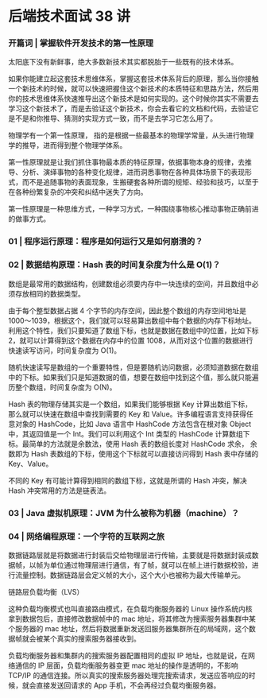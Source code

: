 # 后端技术面试 38 讲

### 开篇词 | 掌握软件开发技术的第一性原理

太阳底下没有新鲜事，绝大多数新技术其实都脱胎于一些既有的技术体系。

如果你能建立起这套技术思维体系，掌握这套技术体系背后的原理，那么当你接触一个新技术的时候，就可以快速把握住这个新技术的本质特征和思路方法，然后用你的技术思维体系快速推导出这个新技术是如何实现的。这个时候你其实不需要去学习这个新技术了，而是去验证这个新技术，你会去看它的文档和代码，去验证它是不是和你推导、猜测的实现方式一致，而不是去学习它怎么用了。

物理学有一个第一性原理， 指的是根据一些最基本的物理学常量，从头进行物理学的推导，进而得到整个物理学体系。

第一性原理就是让我们抓住事物最本质的特征原理，依据事物本身的规律，去推导、分析、演绎事物的各种变化规律，进而洞悉事物在各种具体场景下的表现形式，而不是追随事物的表面现象，生搬硬套各种所谓的规矩、经验和技巧，以至于在各种纷繁复杂的冲突和纠结中迷失了方向。

第一性原理是一种思维方式，一种学习方式，一种围绕事物核心推动事物正确前进的做事方式。

### 01 | 程序运行原理：程序是如何运行又是如何崩溃的？

### 02 | 数据结构原理：Hash 表的时间复杂度为什么是 O(1)？

数组是最常用的数据结构，创建数组必须要内存中一块连续的空间，并且数组中必须存放相同的数据类型。

由于每个整型数据占据 4 个字节的内存空间，因此整个数组的内存空间地址是 1000～1039，根据这个，我们就可以轻易算出数组中每个数据的内存下标地址。利用这个特性，我们只要知道了数组下标，也就是数据在数组中的位置，比如下标 2，就可以计算得到这个数据在内存中的位置 1008，从而对这个位置的数据进行快速读写访问，时间复杂度为 O(1)。

随机快速读写是数组的一个重要特性，但是要随机访问数据，必须知道数据在数组中的下标。如果我们只是知道数据的值，想要在数组中找到这个值，那么就只能遍历整个数组，时间复杂度为 O(N)。

Hash 表的物理存储其实是一个数组，如果我们能够根据 Key 计算出数组下标，那么就可以快速在数组中查找到需要的 Key 和 Value。许多编程语言支持获得任意对象的 HashCode，比如 Java 语言中 HashCode 方法包含在根对象 Object 中，其返回值是一个 Int。我们可以利用这个 Int 类型的 HashCode 计算数组下标。最简单的方法就是余数法，使用 Hash 表的数组长度对 HashCode 求余， 余数即为 Hash 表数组的下标，使用这个下标就可以直接访问得到 Hash 表中存储的 Key、Value。

不同的 Key 有可能计算得到相同的数组下标，这就是所谓的 Hash 冲突，解决 Hash 冲突常用的方法是链表法。

### 03 | Java 虚拟机原理：JVM 为什么被称为机器（machine）？

### 04 | 网络编程原理：一个字符的互联网之旅

数据链路层就是将数据进行封装后交给物理层进行传输，主要就是将数据封装成数据帧，以帧为单位通过物理层进行通信，有了帧，就可以在帧上进行数据校验，进行流量控制。数据链路层会定义帧的大小，这个大小也被称为最大传输单元。

链路层负载均衡（LVS）

这种负载均衡模式也叫直接路由模式，在负载均衡服务器的 Linux 操作系统内核拿到数据包后，直接修改数据帧中的 mac 地址，将其修改为搜索服务器集群中某个服务器的 mac 地址，然后将数据重新发送回服务器集群所在的局域网，这个数据帧就会被某个真实的搜索服务器接收到。

负载均衡服务器和集群内的搜索服务器配置相同的虚拟 IP 地址，也就是说，在网络通信的 IP 层面，负载均衡服务器变更 mac 地址的操作是透明的，不影响 TCP/IP 的通信连接。所以真实的搜索服务器处理完搜索请求，发送应答响应的时候，就会直接发送回请求的 App 手机，不会再经过负载均衡服务器。